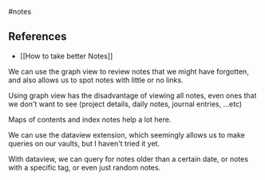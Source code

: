 #notes
## References

- [[How to take better Notes]]

We can use the graph view to review notes that we might have forgotten, and also allows us to spot notes with little or no links.

Using graph view has the disadvantage of viewing all notes, even ones that we don't want to see (project details, daily notes, journal entries, …etc)

Maps of contents and index notes help a lot here.

We can use the dataview extension, which seemingly allows us to make queries on our vaults, but I haven't tried it yet.

With dataview, we can query for notes older than a certain date, or notes with a specific tag, or even just random notes.

